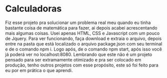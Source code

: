 # Calculadoras
Fiz esse projeto pra solucionar um problema real meu quando eu tinha bastante coisa de matemática para fazer, ai depois acabei acrescentando mais algumas coisas.
Usei apenas HTML, CSS e Javascript com um pouco de Jquery.
Para ver funcionando, faça download e extraia o arquivo, depois entre na pasta que está localizado o arquivo package.json com seu terminal e de o comando npm i. Logo após, de o comando npm start, após isso você já poderá ver no localhost:8080.
Lembrando que este não é um projeto pensado para ser extramamente otimizado e pra ser colocado em produção, tenho outros projetos com esse propósito, este só foi feito para eu por em prática o que aprendi.
